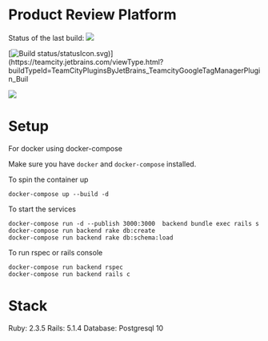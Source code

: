 # Product Review Platform

Status of the last build: <img src="http://teamcity.gahmen.tech:8111/app/rest/builds/buildType:(project:(id:ProductReviewPlatform)))/statusIcon.svg"/>

[![Build status](https://teamcity.jetbrains.com/guestAuth/app/rest/builds/buildType:(project:(id:ProductReviewPlatform)))/statusIcon.svg)](https://teamcity.jetbrains.com/viewType.html?buildTypeId=TeamCityPluginsByJetBrains_TeamcityGoogleTagManagerPlugin_Buil

<a href="https://teamcity.gahmen.tech/viewType.html?buildTypeId=ProductReviewPlatform_UnitTest&guest=1"> 
<img src="https://teamcity.gahmen.tech/app/rest/builds/buildType(id:ProductReviewPlatform_UnitTest)/statusIcon"/>
</a>


# Setup

For docker using docker-compose

Make sure you have `docker` and `docker-compose` installed.

To spin the container up
```
docker-compose up --build -d
```

To start the services
```
docker-compose run -d --publish 3000:3000  backend bundle exec rails s
docker-compose run backend rake db:create
docker-compose run backend rake db:schema:load
```

To run rspec or rails console
```
docker-compose run backend rspec
docker-compose run backend rails c
```

# Stack
Ruby: 2.3.5
Rails: 5.1.4
Database: Postgresql 10
